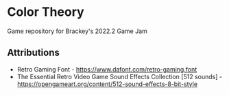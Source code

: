 # Color Theory
Game repository for Brackey's 2022.2 Game Jam

## Attributions

- Retro Gaming Font - https://www.dafont.com/retro-gaming.font
- The Essential Retro Video Game Sound Effects Collection [512 sounds] - https://opengameart.org/content/512-sound-effects-8-bit-style
